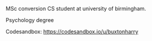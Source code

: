 MSc conversion CS student at university of birmingham.

Psychology degree

Codesandbox: https://codesandbox.io/u/buxtonharry
